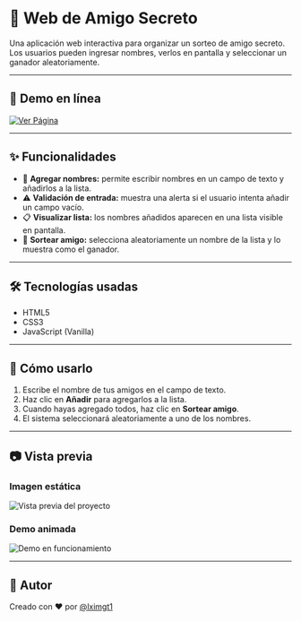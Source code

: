 
# 🎁 Web de Amigo Secreto

Una aplicación web interactiva para organizar un sorteo de amigo secreto.  
Los usuarios pueden ingresar nombres, verlos en pantalla y seleccionar un ganador aleatoriamente.

---

## 🚀 Demo en línea

[![Ver Página](https://img.shields.io/badge/🌐%20Ver%20Página%20en%20GitHub%20Pages-blue?style=for-the-badge)](https://lximgt1.github.io/Web-de-Amigo-Secreto/)

---

## ✨ Funcionalidades

- 📝 **Agregar nombres:** permite escribir nombres en un campo de texto y añadirlos a la lista.
- ⚠️ **Validación de entrada:** muestra una alerta si el usuario intenta añadir un campo vacío.
- 📋 **Visualizar lista:** los nombres añadidos aparecen en una lista visible en pantalla.
- 🎲 **Sortear amigo:** selecciona aleatoriamente un nombre de la lista y lo muestra como el ganador.

---

## 🛠️ Tecnologías usadas

- HTML5
- CSS3
- JavaScript (Vanilla)

---

## 📌 Cómo usarlo

1. Escribe el nombre de tus amigos en el campo de texto.
2. Haz clic en **Añadir** para agregarlos a la lista.
3. Cuando hayas agregado todos, haz clic en **Sortear amigo**.
4. El sistema seleccionará aleatoriamente a uno de los nombres.

---

## 📷 Vista previa

### Imagen estática
![Vista previa del proyecto](assets/amigo-secreto.png)

### Demo animada


![Demo en funcionamiento](assets/demo.gif)

---

## 📄 Autor

Creado con ❤️ por [@lximgt1](https://github.com/lximgt1)
